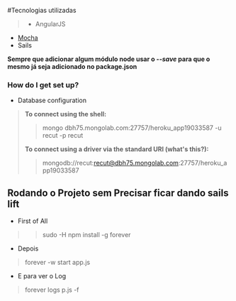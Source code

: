 #Tecnologias utilizadas

> * AngularJS
  * [Mocha](http://visionmedia.github.io/mocha/)
  * Sails
  
**Sempre que adicionar algum módulo node usar o *--save* para que o mesmo já seja adicionado no package.json**


### How do I get set up? ###
* Database configuration
> **To connect using the shell:**
>> mongo dbh75.mongolab.com:27757/heroku_app19033587 -u recut -p recut
>
> **To connect using a driver via the standard URI (what's this?):**
>>  mongodb://recut:recut@dbh75.mongolab.com:27757/heroku_app19033587

## Rodando o Projeto sem Precisar ficar dando sails lift ###
* First of All
>> sudo -H npm install -g forever

* Depois
> forever -w start app.js

* E para ver o Log
> forever logs p.js -f
